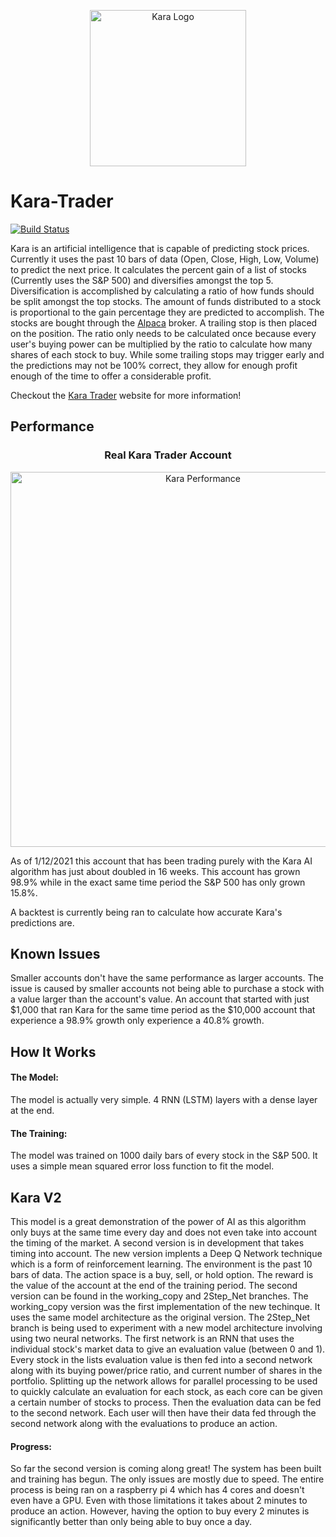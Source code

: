 <p align="center">
  <img src="https://www.karatrader.com/wp-content/uploads/2020/10/cropped-KARA-individuals-06.png" alt="Kara Logo" width="250">
</p>

# Kara-Trader
[![Build Status](https://travis-ci.com/aborger/AItrader.svg?branch=master)](https://travis-ci.com/aborger/AItrader)

Kara is an artificial intelligence that is capable of predicting stock prices. Currently it uses the past 10 bars of data (Open, Close, High, Low, Volume) to predict the next price. It calculates the percent gain of a list of stocks (Currently uses the S&P 500) and diversifies amongst the top 5. Diversification is accomplished by calculating a ratio of how funds should be split amongst the top stocks. The amount of funds distributed to a stock is proportional to the gain percentage they are predicted to accomplish. The stocks are bought through the [Alpaca](https://alpaca.markets/) broker. A trailing stop is then placed on the position. The ratio only needs to be calculated once because every user's buying power can be multiplied by the ratio to calculate how many shares of each stock to buy. While some trailing stops may trigger early and the predictions may not be 100% correct, they allow for enough profit enough of the time to offer a considerable profit.

Checkout the [Kara Trader](https://www.karatrader.com) website for more information!

## Performance

<h3 align="center">Real Kara Trader Account</h3>
<p align="center">
  <img src="https://www.karatrader.com/wp-content/uploads/2021/01/kara_performance.png" alt="Kara Performance" width="600">
</p>

As of 1/12/2021 this account that has been trading purely with the Kara AI algorithm has just about doubled in 16 weeks. This account has grown 98.9% while in the exact same time period the S&P 500 has only grown 15.8%. 

A backtest is currently being ran to calculate how accurate Kara's predictions are.

## Known Issues
Smaller accounts don't have the same performance as larger accounts. The issue is caused by smaller accounts not being able to purchase a stock with a value larger than the account's value. An account that started with just $1,000 that ran Kara for the same time period as the $10,000 account that experience a 98.9% growth only experience a 40.8% growth.

## How It Works

#### The Model:
The model is actually very simple. 4 RNN (LSTM) layers with a dense layer at the end.

#### The Training:
The model was trained on 1000 daily bars of every stock in the S&P 500. It uses a simple mean squared error loss function to fit the model.

## Kara V2

This model is a great demonstration of the power of AI as this algorithm only buys at the same time every day and does not even take into account the timing of the market. A second version is in development that takes timing into account. The new version implents a Deep Q Network technique which is a form of reinforcement learning. The environment is the past 10 bars of data. The action space is a buy, sell, or hold option. The reward is the value of the account at the end of the training period. The second version can be found in the working_copy and 2Step_Net branches. The working_copy version was the first implementation of the new techinque. It uses the same model architecture as the original version. The 2Step_Net branch is being used to experiment with a new model architecture involving using two neural networks. The first network is an RNN that uses the individual stock's market data to give an evaluation value (between 0 and 1). Every stock in the lists evaluation value is then fed into a second network along with its buying power/price ratio, and current number of shares in the portfolio. Splitting up the network allows for parallel processing to be used to quickly calculate an evaluation for each stock, as each core can be given a certain number of stocks to process. Then the evaluation data can be fed to the second network. Each user will then have their data fed through the second network along with the evaluations to produce an action.


#### Progress:
So far the second version is coming along great! The system has been built and training has begun. The only issues are mostly due to speed. The entire process is being ran on a raspberry pi 4 which has 4 cores and doesn't even have a GPU. Even with those limitations it takes about 2 minutes to produce an action. However, having the option to buy every 2 minutes is significantly better than only being able to buy once a day.
